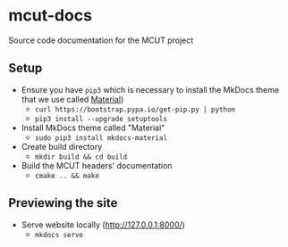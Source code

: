 # mcut-docs

Source code documentation for the MCUT project

## Setup 

* Ensure you have `pip3` which is necessary to install the MkDocs theme that we use called [Material](https://github.com/squidfunk/mkdocs-material))
    - `curl https://bootstrap.pypa.io/get-pip.py | python`
    - `pip3 install --upgrade setuptools`
* Install MkDocs theme called "Material"
    - `sudo pip3 install mkdocs-material`
* Create build directory
    - `mkdir build && cd build` 
* Build the MCUT headers' documentation
    - `cmake .. && make`

## Previewing the site

* Serve website locally (http://127.0.0.1:8000/)
    - `mkdocs serve`

